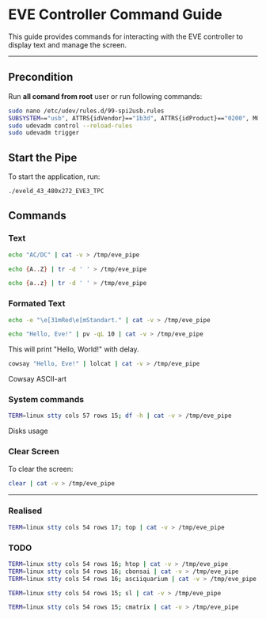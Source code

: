# EVE Controller Command Guide

This guide provides commands for interacting with the EVE controller to display text and manage the screen.

---

## Precondition

Run **all comand from root** user or run following commands:

```bash
sudo nano /etc/udev/rules.d/99-spi2usb.rules
SUBSYSTEM=="usb", ATTRS{idVendor}=="1b3d", ATTRS{idProduct}=="0200", MODE="0666"
sudo udevadm control --reload-rules
sudo udevadm trigger
```

## Start the Pipe

To start the application, run:

```bash
./eveld_43_480x272_EVE3_TPC
```

## Commands

### Text

```bash
echo "AC/DC" | cat -v > /tmp/eve_pipe
```

```bash
echo {A..Z} | tr -d ' ' > /tmp/eve_pipe
```

```bash
echo {a..z} | tr -d ' ' > /tmp/eve_pipe
```

### Formated Text

```bash
echo -e "\e[31mRed\e[mStandart." | cat -v > /tmp/eve_pipe
```

```bash
echo "Hello, Eve!" | pv -qL 10 | cat -v > /tmp/eve_pipe
```
This will print "Hello, World!" with delay.

```bash
cowsay "Hello, Eve!" | lolcat | cat -v > /tmp/eve_pipe
```
Cowsay ASCII-art

### System commands 

```bash
TERM=linux stty cols 57 rows 15; df -h | cat -v > /tmp/eve_pipe
```
Disks usage

### Clear Screen 
To clear the screen:
```bash
clear | cat -v > /tmp/eve_pipe
```

---

### Realised 

```bash
TERM=linux stty cols 54 rows 17; top | cat -v > /tmp/eve_pipe
```

### TODO 

```bash
TERM=linux stty cols 54 rows 16; htop | cat -v > /tmp/eve_pipe
TERM=linux stty cols 54 rows 16; cbonsai | cat -v > /tmp/eve_pipe
TERM=linux stty cols 54 rows 16; asciiquarium | cat -v > /tmp/eve_pipe
```

```bash
TERM=linux stty cols 54 rows 15; sl | cat -v > /tmp/eve_pipe
```

```bash
TERM=linux stty cols 54 rows 15; cmatrix | cat -v > /tmp/eve_pipe
```
